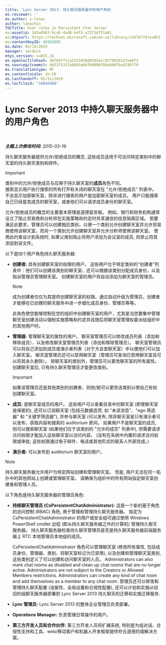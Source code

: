 ```yaml
---
title: 'Lync Server 2013: 持久聊天服务器中的用户角色'
ms.reviewer: ''
ms.author: v-lanac
author: lanachin
TOCTitle: User roles in Persistent Chat Server
ms:assetid: 343a0563-9ca5-4ad0-b4f3-a72f1d7f1a81
ms:mtpsurl: https://technet.microsoft.com/en-us/library/JJ676774(v=OCS.15)
ms:contentKeyID: 49361095
ms.date: 03/19/2015
manager: serdars
mtps_version: v=OCS.15
ms.openlocfilehash: 36f84f71ca5253d28d9182acc9279010127ee6f3
ms.sourcegitcommit: bb53f131fabb03a66f0d000f8ba668fbad190778
ms.translationtype: MT
ms.contentlocale: zh-CN
ms.lasthandoff: 05/11/2019
ms.locfileid: "34845486"
---
```

<div data-xmlns="http://www.w3.org/1999/xhtml">

<div class="topic" data-xmlns="http://www.w3.org/1999/xhtml" data-msxsl="urn:schemas-microsoft-com:xslt" data-cs="http://msdn.microsoft.com/en-us/">

<div data-asp="http://msdn2.microsoft.com/asp">

# <a name="user-roles-in-persistent-chat-server-in-lync-server-2013"></a>Lync Server 2013 中持久聊天服务器中的用户角色

</div>

<div id="mainSection">

<div id="mainBody">

<span> </span>

_**主题上次修改时间:** 2015-03-19_

持久聊天服务器提供允许/拒绝成员的概念, 这些成员适用于可访问特定类别中的聊天室的持久聊天类别和控件。

<div>


> [!IMPORTANT]  
> 类别中的允许/拒绝成员与应用于持久聊天室的<STRONG>成员</STRONG>角色不同。<BR>搜索显示用户执行搜索的所有打开和关闭的聊天室在 "允许/拒绝成员" 列表中。 不会显示加密聊天室，除非进行搜索的用户是加密聊天室的成员。 用户只能搜索自己已经是其成员的聊天室，或者他们可以请求成员身份的聊天室。



</div>

允许/拒绝成员的概念的主要基本原理是道德留言板。 例如，银行和财务机构通常设立了阻止贸易商和分析师在实施策略和约定时共享通信的信息隔离区域。 若要满足此要求，管理员可以创建相应类别，以便一个类别允许创建聊天室并允许贸易商使用该聊天室，而另一个类别允许创建聊天室并允许分析师使用该聊天室。 使用此约束设计到系统时, 如果父类别阻止将用户添加为会议室的成员, 则禁止将其添加到该文件。

以下是四个用户角色持久聊天服务器:

  - **创建者:** 具有创建聊天室的权限的用户。 这些用户位于特定类别的“创建者”列表中：他们可以创建该类别的聊天室，还可以根据该类别分配成员身份，以及指派管理员管理聊天室。 创建聊天室的用户将自动添加为聊天室的管理员。
    
    <div>
    

    > [!NOTE]  
    > 成为创建者仅仅为其提供创建聊天室的权限。通过自动升级为管理员，创建者才能够在已创建的聊天服务中进一步细化成员身份、管理员等等。

    
    </div>
    
    此角色使您能够控制在您的组织中创建聊天室的用户，尤其是当您要集中管理聊天室创建活动以强制实施策略和约定并且随后将聊天室管理权委派给组织中的其他用户时。

  - **管理器:** 管理聊天室的属性的用户。 聊天室管理员可以修改成员列表（添加和移除成员），以及修改聊天室管理员列表（添加和移除管理员）。 聊天室管理员可以将自己添加到成员或演示者列表（对于大会堂聊天室）中以便他们可以加入聊天室。 聊天室管理员还可以禁用聊天室（管理员可查询已禁用聊天室且可以将其永久删除）。 除聊天室的类别外，管理员可以更改聊天室的所有属性。 创建聊天室后, 只有持久聊天管理员才能更改类别。
    
    <div>
    

    > [!IMPORTANT]  
    > 如果该管理员还是其他类别的创建者，则他/她可以更改该类别以使自己有权创建聊天室。

    
    </div>

  - **成员:** 是聊天室成员的用户。 这些用户可以查看目录中的聊天室 (即使聊天室是保密的), 还可以订阅聊天室 (包括元数据选项, 如 "未读消息"、"ego 筛选器" 和 "关键字筛选器"), 并参与聊天室 (可以发布, 除非聊天室是只有演示者可以发布、获取内容和搜索的 auditorium 房间。 如果用户不是聊天室的成员, 则可以搜索聊天室 (如果他们位于该类别的 "允许的成员" 列表中), 但需要请求访问权限才能加入这些聊天室以访问内容。 (没有在系统中内置的请求访问权限或审批; 这些权限通过电子邮件、电话或其他形式的联系人外部完成。)

  - **演示者:** 可以发布到 auditorium 聊天室的用户。

<div>


> [!NOTE]  
> 持久聊天服务器允许用户为特定网站创建和管理聊天室。 但是, 用户无法在同一拓扑中的其他网站上创建或管理聊天室。 请确保为组织中的所有网站指定聊天室创建者和管理人员。



</div>

以下角色是持久聊天服务器的管理员角色:

  - **持续聊天管理员 (CsPersistentChatAdministrator):** 这是一个新的基于角色的访问控制 (RBAC) 角色, 用于管理和管理持久聊天服务器。 指定为 CsPersistentChatAdministrator 的用户或安全组可通过使用 Windows PowerShell cmdlet 远程 (即从持久聊天服务器之外的计算机) 管理持久聊天服务器。 持久聊天服务器检查持久聊天管理员是否是持久聊天服务器前端服务器上 RTC 本地管理员本地组的成员。
    
    CsPersistentChatAdministrator 角色可以管理聊天室 (修改所有属性, 包括成员身份、管理器、类别、将聊天室标记为已禁用), 以及创建和管理聊天室类别, 这些类别定义了可以创建和访问聊天室的人员。 Administrators can also mark chat rooms as disabled and clean up chat rooms that are no longer active. Administrators are not subject to the Creators or Allowed Members restrictions. Administrators can create any kind of chat room and add themselves as a member to any chat room. 管理员还可以修改和管理持久聊天配置 (池属性、全局设置和合规性配置), 还可以计划和实施从较旧的组聊天服务器部署到 Lync Server 2013 持久聊天的迁移和实施迁移服务.

  - **Lync 管理员:** Lync Server 2013 的整体企业管理员负责部署。

  - **Operations Manager:** 负责管理日常操作的用户。

  - **第三方开发人员和合作伙伴:** 第三方开发人员将扩展系统, 特别是为组对话、合规性支持和工具、web/移动客户和机器人开发框架提供符合道德的墙解决方案。

</div>

<span> </span>

</div>

</div>

</div>

